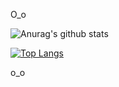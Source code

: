 O_o

![Anurag's github stats](https://github-readme-stats.vercel.app/api?username=BugPersonality&show_icons=true&theme=cobalt)

[![Top Langs](https://github-readme-stats.vercel.app/api/top-langs/?username=BugPersonality&langs_count=8&theme=cobalt)](https://github.com/BugPersonality/github-readme-stats)

o_o

